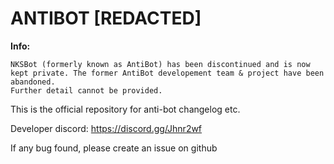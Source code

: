 # ANTIBOT [REDACTED]

**Info:**
```
NKSBot (formerly known as AntiBot) has been discontinued and is now kept private. The former AntiBot developement team & project have been abandoned.
Further detail cannot be provided.
```

This is the official repository for anti-bot changelog etc.

Developer discord: https://discord.gg/Jhnr2wf

If any bug found, please create an issue on github





